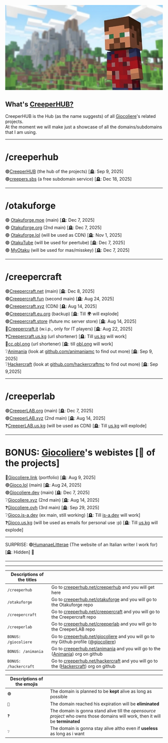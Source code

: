  ![Welcome to CreeperHUB](https://raw.githubusercontent.com/creeperhub/.github/refs/heads/main/profile/thumb-1.jpeg)
## What's [CreeperHUB?](https://creeperhub.net) 

CreeperHUB is the Hub (as the name suggests) of all [Giocoliere](https://github.com/giocoliere)'s related projects. <br>
At the moment we will make just a showcase of all the domains/subdomains that I am using.

------------------------------------------
# /creeperhub

🟢[CreeperHUB](https://creeperhub.net) (the hub of the projects) [🪦: Sep 9, 2025]<br>
🟢[creepers.sbs](https://github.com/creepersbs) (a free subdomain service) [🪦: Dec 18, 2025]<br>

------------------------------------------
# /otakuforge

🟢 [Otakuforge.moe](https://otakuforge.moe) (main) [🪦: Dec 7, 2025] <br>
🟢 [Otakuforge.org](https://otakuforge.org) (2nd main) [🪦: Dec 7, 2025] <br>
🟢 [Otakuforge.lol](https://otakuforge.lol) (will be used as CDN) [🪦: Nov 1, 2025] <br>
🟢 [OtakuTube](https://otaku.tube) (will be used for peertube) [🪦: Dec 7, 2025] <br>
🟢 [MyOtaku](https://otaku.my) (will be used for mas/misskey) [🪦: Dec 7, 2025] <br>


------------------------------------------
# /creepercraft

🟢[Creepercraft.net](https://creepercraft.fun) (main) [🪦: Dec 8, 2025]<br>
🟢[Creepercraft.fun](https://creepercraft.fun) (second main) [🪦: Aug 24, 2025]<br>
🟢[Creepercraft.xyz](https://creepercraft.xyz) (CDN) [🪦: Aug 14, 2025]<br>
🟢[Creepercraft.eu.org](https://creepercraft.eu.org) (backup) [🪦: Till 🌍 will explode] <br>
🟢[Creepercraft.store](https://creepercraft.store) (future mc server store) [🪦: Aug 14, 2025]<br>
🔴[Creepercraft.it](https://creepercraft.it) (w.i.p., only for IT players) [🪦: Aug 22, 2025]<br>
❓[Creepercraft.us.kg](https://creepercraft.us.kg) (url shortener) [🪦: Till [us.kg](https://github.com/DigitalPlatDev/US.KG) will work]<br>
🔴[cc.obl.ong](https://cc.obl.ong) (url shortener) [🪦: till [obl.ong](https://codeberg.org/oblong) will work]<br>
❔[Animania](https://creeperhub.net/animania) (look at [github.com/animaniamc](https://github.com/animaniamc) to find out more) [🪦: Sep 9, 2025]<br>
❔[Hackercraft](https://creeperhub.net/hackercraft) (look at [github.com/hackercraftmc](https://github.com/hackercraftmc) to find out more) [🪦: Sep 9,2025]<br>

------------------------------------------
# /creeperlab

🟢[CreeperLAB.org](https://creeperlab.xyz) (main) [🪦: Dec 7, 2025]<br>
🟢[CreeperLAB.xyz](https://creeperlab.xyz) (2nd main) [🪦: Aug 14, 2025]<br>
❓[CreeperLAB.us.kg](https://creeperlab.us.kg) (will be used as CDN) [🪦: Till [us.kg](https://github.com/DigitalPlatDev/US.KG) will explode]<br>

-------------------------------------------

 # BONUS: [Giocoliere](https://creeperhub.net/giocoliere)'s webistes [👑 of the projects]

🔴[Giocoliere.link](https://giocoliere.link) (portfolio) [🪦: Aug 9, 2025]<br>
🟢[Gioco.lol](https://gioco.lol) (main) [🪦: Aug 24, 2025]<br>
🟢[Giocoliere.dev](https://giocoliere.dev) (main) [🪦: Dec 7, 2025]<br>
❔[Giocoliere.xyz](https://giocoliere.xyz) (2nd main) [🪦: Aug 14, 2025]<br>
❓[Giocoliere.ovh](https://giocoliere.ovh) (3rd main) [🪦: Sep 29, 2025]<br>
❔[Gioco.is-a.dev](https://gioco.is-a.dev) (ex main, still working) [🪦: Till [is-a.dev](https://github.com/is-a-dev) will work]<br>
❓[Gioco.us.kg](https://gioco.us.kg) (will be used as emails for personal use :p) [🪦: Till [us.kg](https://github.com/DigitalPlatDev/US.KG) will explode]<br>

-------------------------------------------
SURPRISE: 🟢[HumanaeLitterae](https://humanaelitterae.com) (The website of an Italian writer I work for) [🪦: Hidden] 👀<br>

-------------------------------------------

-------------------------------------------

| Descriptions of the titles | |
| ------------- | ------------- |
|  `/creeperhub`  |  Go to [creeperhub.net/creeperhub](https://creeperhub.net/creeperhub) and you will get here  |
|  `/otakuforge`  |  Go to [creeperhub.net/otakuforge](https://creeperhub.net/otakuforge) and you will go to the Otakuforge repo  |
|  `/creepercraft`  |  Go to [creeperhub.net/creepercraft](https://creeperhub.net/creepercraft) and you will go to the Creepercraft repo  |
|  `/creeperlab`  |  Go to [creeperhub.net/creeperlab](https://creeperhub.net/creeperlab) and you will go to the CreeperLAB repo  |
|  `BONUS: /giocoliere`  |  Go to [creeperhub.net/giocoliere](https://creeperhub.net/giocoliere) and you will go to my Github profile ([@giocoliere](https://github.com/giocoliere))  |
|  `BONUS: /animania`  |  Go to [creeperhub.net/animania](https://creeperhub.net/animania) and you will go to the ([Animania](https://github.com/animaniamc)) org on github  |
|  `BONUS: /hackercraft`  |  Go to [creeperhub.net/hackercraft](https://creeperhub.net/hackercraft) and you will go to the ([Hackercraft](https://github.com/hackercraftmc)) org on github  |


| Descriptions of the emojis | |
| ------------- | ------------- |
|  `🟢`  |  The domain is planned to be **kept** alive as long as possible  |
|  `🔴`  |  The domain reached his expiration will be **eliminated**  |
|  `❓`  |  The domain is gonna stand alive till the *opensource project* who owns those domains will work, then it will be **terminated**  |
|  `❔`  |  The domain is gonna stay alive altho even if **useless** as long as i want  |
